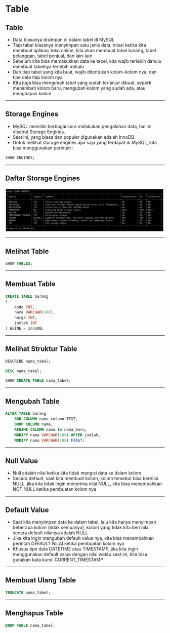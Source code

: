 # Table

## Table

- Data biasanya disimpan di dalam tabel di MySQL
- Tiap tabel biasanya menyimpan satu jenis data, misal ketika kita membuat aplikasi toko online, kita akan membuat tabel barang, tabel pelanggan, tabel penjual, dan lain-lain
- Sebelum kita bisa memasukkan data ke tabel, kita wajib terlebih dahulu membuat tabelnya terlebih dahulu
- Dan tiap tabel yang kita buat, wajib ditentukan kolom-kolom nya, dan tipe data tiap kolom nya
- Kita juga bisa mengubah tabel yang sudah terlanjur dibuat, seperti menambah kolom baru, mengubah kolom yang sudah ada, atau menghapus kolom

---

## Storage Engines

- MySQL memiliki berbagai cara melakukan pengolahan data, hal ini disebut Storage Engines.
- Saat ini, yang biasa dan populer digunakan adalah InnoDB
- Untuk melihat storage engines apa saja yang terdapat di MySQL, kita bisa menggunakan perintah :

```sql
SHOW ENGINES;
```
---

## Daftar Storage Engines

![1](../assets/img/11/1.PNG)

---

## Melihat Table

```sql
SHOW TABLES;
```

---

## Membuat Table

```sql
CREATE TABLE barang
(
    kode INT,
    nama VARCHAR(100),
    harga INT,
    jumlah INT
) EGINE = InnoDB;
```

---

## Melihat Struktur Table

```sql
DESCRIBE nama_tabel;
```

```sql
DESC nama_tabel;
```

```sql
SHOW CREATE TABLE nama_tabel;
```

---

## Mengubah Table

```sql
ALTER TABLE barang
    ADD COLUMN nama_column TEXT,
    DROP COLUMN nama,
    RENAME COLUMN nama to nama_baru,
    MODIFY nama VARCHAR(100) AFTER jumlah,
    MODIFY nama VARCHAR(100) FIRST;
```

---

## Null Value

- Null adalah nilai ketika kita tidak mengisi data ke dalam kolom
- Secara default, saat kita membuat kolom, kolom tersebut bisa bernilai NULL, jika kita tidak ingin menerima nilai NULL, kita bisa menambahkan NOT NULL ketika pembuatan kolom nya

---

## Default Value
- Saat kita menyimpan data ke dalam tabel, lalu kita hanya menyimpan beberapa kolom (tidak semuanya), kolom yang tidak kita beri nilai secara default nilainya adalah NULL
- Jika kita ingin mengubah default value nya, kita bisa menambahkan perintah DEFAULT NILAI ketika pembuatan kolom nya
- Khusus tipe data DATETIME atau TIMESTAMP, jika kita ingin menggunakan default value dengan nilai waktu saat ini, kita bisa gunakan kata kunci CURRENT_TIMESTAMP

---

## Membuat Ulang Table

```sql
TRUNCATE nama_tabel;
```

---

## Menghapus Table

```sql
DROP TABLE nama_tabel;
```